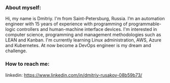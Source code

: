 ### About myself:

Hi, my name is Dmitriy. I'm from Saint-Petersburg, Russia. I’m an automation engineer with 15 years 
of experience with programming of programmable-logic controllers 
and human-machine interface devices. I'm interested in computer science,
programming and management methodologies such as LEAN and Kanban.
I'm currently learning Linux administration, AWS, Azure and Kubernetes.
At now become a DevOps engineer is my dream and challenge. 

### How to reach me:

linkedin: https://www.linkedin.com/in/dmitriy-rusakov-08b59b73/
